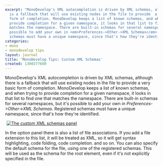 ```yaml
---
excerpt: "MonoDevelop's XML autocompletion is driven by XML schemas, although there
  is a fallback that will use existing nodes in the file to provide  a very basic
  form of completion. MonoDevelop keeps a list of known schemas, and when trying to
  provide completion for a given namespace, it looks in that list to find one that
  matches the namespace. There are built-in schemas for several namespaces, but it's
  possible to add your own in <em>Preferences->Other->XML Schemas</em>. Registered
  schemas must have a unique namespace, since that's how they're identified.\r\n\r"
categories:
- mono
- monodevelop tips
layout: journal
title: 'MonoDevelop Tips: Custom XML Schemas'
created: 1300377600
---
```

MonoDevelop's XML autocompletion is driven by XML schemas, although there is a fallback that will use existing nodes in the file to provide  a very basic form of completion. MonoDevelop keeps a list of known schemas, and when trying to provide completion for a given namespace, it looks in that list to find one that matches the namespace. There are built-in schemas for several namespaces, but it's possible to add your own in <em>Preferences->Other->XML Schemas</em>. Registered schemas must have a unique namespace, since that's how they're identified.

<a href="http://mjhutchinson.com/files/images/md-tips/custom-xml-schemas.png" rel="lightbox[md_tips_custom_xml_schemas]" title="The custom XML schemas panel"><img src="http://mjhutchinson.com/files/images/md-tips/t/custom-xml-schemas.png" alt="The custom XML schemas panel" style="max-width:98%; display:block;margin-left:auto;margin-right:auto;" /></a>

In the option panel there is also a list of file associations. If you add a file extension to this list, it will be treated as XML, so it will get syntax highlighting, code folding, code completion. and so on. You can also specify the default schema for the file, using one of the registered schemas. This will be used as the schema for the root element, even if it's not explicitly specified in the file.
